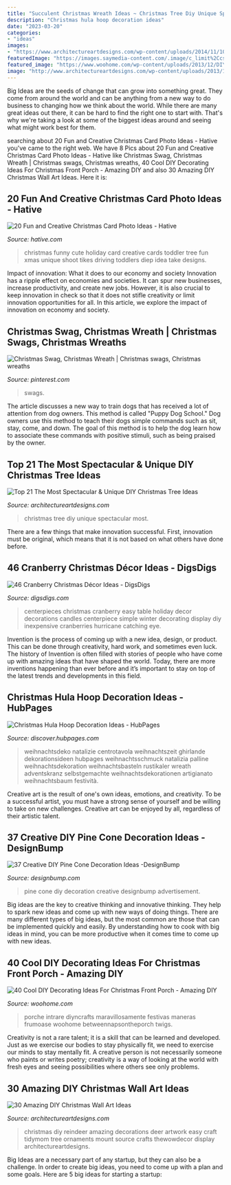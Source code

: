 ```yaml
---
title: "Succulent Christmas Wreath Ideas ~ Christmas Tree Diy Unique Spectacular Most"
description: "Christmas hula hoop decoration ideas"
date: "2023-03-20"
categories:
- "ideas"
images:
- "https://www.architectureartdesigns.com/wp-content/uploads/2014/11/1037.jpg"
featuredImage: "https://images.saymedia-content.com/.image/c_limit%2Ccs_srgb%2Cfl_progressive%2Cq_auto:good%2Cw_700/MTgwNjE4NDY0MDkwOTI0MTIw/christmas-hula-hoop-decoration-ideas.jpg"
featured_image: "https://www.woohome.com/wp-content/uploads/2013/12/DIY-Christmas-Porch-Ideas-32.jpg"
image: "http://www.architectureartdesigns.com/wp-content/uploads/2013/12/719.jpg"
---
```



Big Ideas are the seeds of change that can grow into something great. They come from around the world and can be anything from a new way to do business to changing how we think about the world. While there are many great ideas out there, it can be hard to find the right one to start with. That's why we're taking a look at some of the biggest ideas around and seeing what might work best for them.

	

		
searching about 20 Fun and Creative Christmas Card Photo Ideas - Hative you've came to the right web. We have 8 Pics about 20 Fun and Creative Christmas Card Photo Ideas - Hative like Christmas Swag, Christmas Wreath | Christmas swags, Christmas wreaths, 40 Cool DIY Decorating Ideas For Christmas Front Porch - Amazing DIY and also 30 Amazing DIY Christmas Wall Art Ideas. Here it is:
		
    
## 20 Fun And Creative Christmas Card Photo Ideas - Hative

<img loading=lazy src="https://hative.com/wp-content/uploads/2014/11/christmas-card-photo-ideas/19-christmas-card-photo-ideas.jpg" onerror="this.onerror=null;this.src='https://tse3.mm.bing.net/th?id=OIP.oRaY5QY4AGzTNCpJzST8AQHaKD&amp;pid=15.1';" alt="20 Fun and Creative Christmas Card Photo Ideas - Hative">

_Source: hative.com_

>christmas funny cute holiday card creative cards toddler tree fun xmas unique shoot tikes driving toddlers diep idea take designs. 

	

Impact of innovation: What it does to our economy and society
Innovation has a ripple effect on economies and societies. It can spur new businesses, increase productivity, and create new jobs. However, it is also crucial to keep innovation in check so that it does not stifle creativity or limit innovation opportunities for all. In this article, we explore the impact of innovation on economy and society.

    
## Christmas Swag, Christmas Wreath | Christmas Swags, Christmas Wreaths

<img loading=lazy src="https://i.pinimg.com/736x/a0/43/22/a043222f7c48ee84428e3004554c55dd.jpg" onerror="this.onerror=null;this.src='https://tse3.mm.bing.net/th?id=OIP.9hsLbQBqSaA_82Zr9g_vSQHaJ3&amp;pid=15.1';" alt="Christmas Swag, Christmas Wreath | Christmas swags, Christmas wreaths">

_Source: pinterest.com_

>swags. 

	

The article discusses a new way to train dogs that has received a lot of attention from dog owners. This method is called "Puppy Dog School." Dog owners use this method to teach their dogs simple commands such as sit, stay, come, and down. The goal of this method is to help the dog learn how to associate these commands with positive stimuli, such as being praised by the owner.

    
## Top 21 The Most Spectacular &amp; Unique DIY Christmas Tree Ideas

<img loading=lazy src="https://www.architectureartdesigns.com/wp-content/uploads/2014/11/1037.jpg" onerror="this.onerror=null;this.src='https://tse2.mm.bing.net/th?id=OIP.xqn6K-iiJXqObd467olh_QAAAA&amp;pid=15.1';" alt="Top 21 The Most Spectacular &amp; Unique DIY Christmas Tree Ideas">

_Source: architectureartdesigns.com_

>christmas tree diy unique spectacular most. 

	

There are a few things that make innovation successful. First, innovation must be original, which means that it is not based on what others have done before.

    
## 46 Cranberry Christmas Décor Ideas - DigsDigs

<img loading=lazy src="http://www.digsdigs.com/photos/cranberry-christmas-decor-ideas-29.jpg" onerror="this.onerror=null;this.src='https://tse4.mm.bing.net/th?id=OIP.VcFsmvPoDv_3-vgqabT8FwHaLH&amp;pid=15.1';" alt="46 Cranberry Christmas Décor Ideas - DigsDigs">

_Source: digsdigs.com_

>centerpieces christmas cranberry easy table holiday decor decorations candles centerpiece simple winter decorating display diy inexpensive cranberries hurricane catching eye. 

	

Invention is the process of coming up with a new idea, design, or product. This can be done through creativity, hard work, and sometimes even luck. The history of Invention is often filled with stories of people who have come up with amazing ideas that have shaped the world. Today, there are more inventions happening than ever before and it’s important to stay on top of the latest trends and developments in this field.

    
## Christmas Hula Hoop Decoration Ideas - HubPages

<img loading=lazy src="https://images.saymedia-content.com/.image/c_limit%2Ccs_srgb%2Cfl_progressive%2Cq_auto:good%2Cw_700/MTgwNjE4NDY0MDkwOTI0MTIw/christmas-hula-hoop-decoration-ideas.jpg" onerror="this.onerror=null;this.src='https://tse1.mm.bing.net/th?id=OIP.B59LVXYTvuP3INjDXFixQgHaJ8&amp;pid=15.1';" alt="Christmas Hula Hoop Decoration Ideas - HubPages">

_Source: discover.hubpages.com_

>weihnachtsdeko natalizie centrotavola weihnachtszeit ghirlande dekorationsideen hubpages weihnachtsschmuck natalizia palline weihnachtsdekoration weihnachtsbasteln rustikaler wreath adventskranz selbstgemachte weihnachtsdekorationen artigianato weihnachtsbaum festività. 

	

Creative art is the result of one's own ideas, emotions, and creativity. To be a successful artist, you must have a strong sense of yourself and be willing to take on new challenges. Creative art can be enjoyed by all, regardless of their artistic talent.

    
## 37 Creative DIY Pine Cone Decoration Ideas -DesignBump

<img loading=lazy src="https://designbump.com/wp-content/uploads/2015/11/pine-crafts-fall-decor14.jpg" onerror="this.onerror=null;this.src='https://tse1.mm.bing.net/th?id=OIP.SmkWo3vGFFksj5BHrXYTmAHaLH&amp;pid=15.1';" alt="37 Creative DIY Pine Cone Decoration Ideas -DesignBump">

_Source: designbump.com_

>pine cone diy decoration creative designbump advertisement. 

	

Big ideas are the key to creative thinking and innovative thinking. They help to spark new ideas and come up with new ways of doing things. There are many different types of big ideas, but the most common are those that can be implemented quickly and easily. By understanding how to cook with big ideas in mind, you can be more productive when it comes time to come up with new ideas.

    
## 40 Cool DIY Decorating Ideas For Christmas Front Porch - Amazing DIY

<img loading=lazy src="https://www.woohome.com/wp-content/uploads/2013/12/DIY-Christmas-Porch-Ideas-32.jpg" onerror="this.onerror=null;this.src='https://tse3.mm.bing.net/th?id=OIP.ACD-9L_XuY4dS6xDYKWw2gHaLL&amp;pid=15.1';" alt="40 Cool DIY Decorating Ideas For Christmas Front Porch - Amazing DIY">

_Source: woohome.com_

>porche intrare diyncrafts maravillosamente festivas maneras frumoase woohome betweennapsontheporch twigs. 

	

Creativity is not a rare talent; it is a skill that can be learned and developed. Just as we exercise our bodies to stay physically fit, we need to exercise our minds to stay mentally fit. A creative person is not necessarily someone who paints or writes poetry; creativity is a way of looking at the world with fresh eyes and seeing possibilities where others see only problems.

    
## 30 Amazing DIY Christmas Wall Art Ideas

<img loading=lazy src="http://www.architectureartdesigns.com/wp-content/uploads/2013/12/719.jpg" onerror="this.onerror=null;this.src='https://tse2.mm.bing.net/th?id=OIP.hr7e6WqYun2OZxicT5U-0AHaLL&amp;pid=15.1';" alt="30 Amazing DIY Christmas Wall Art Ideas">

_Source: architectureartdesigns.com_

>christmas diy reindeer amazing decorations deer artwork easy craft tidymom tree ornaments mount source crafts thewowdecor display architectureartdesigns. 

	

Big Ideas are a necessary part of any startup, but they can also be a challenge. In order to create big ideas, you need to come up with a plan and some goals. Here are 5 big ideas for starting a startup: 

